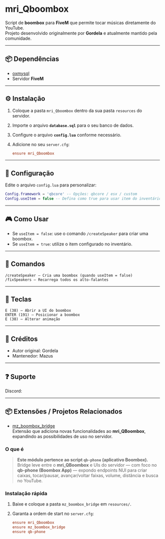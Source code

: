 # mri_Qboombox

Script de **boombox** para **FiveM** que permite tocar músicas diretamente do YouTube.  
Projeto desenvolvido originalmente por **Gordela** e atualmente mantido pela comunidade.

---

## 📦 Dependências

- [oxmysql](https://github.com/overextended/oxmysql)
- Servidor **FiveM**

---

## ⚙️ Instalação

1. Coloque a pasta `mri_Qboombox` dentro da sua pasta `resources` do servidor.
2. Importe o arquivo **`database.sql`** para o seu banco de dados.
3. Configure o arquivo **`config.lua`** conforme necessário.
4. Adicione no seu `server.cfg`:

   ```cfg
   ensure mri_Qboombox
   ```

---

## 🔧 Configuração

Edite o arquivo `config.lua` para personalizar:

```lua
Config.framework = 'qbcore' -- Opções: qbcore / esx / custom
Config.useItem = false -- Defina como true para usar item do inventário
```

---

## 🎮 Como Usar

- Se `useItem = false`: use o comando `/createSpeaker` para criar uma boombox.
- Se `useItem = true`: utilize o item configurado no inventário.

---

## 📜 Comandos

```
/createSpeaker – Cria uma boombox (quando useItem = false)
/fixSpeakers – Recarrega todos os alto-falantes
```

---

## 📌 Teclas

```
E (38) – Abrir a UI do boombox
ENTER (191) – Posicionar a boombox
E (38) – Alterar animação
```

---

## 🤝 Créditos

- Autor original: Gordela
- Mantenedor: Mazus

---

## ❓ Suporte

Discord:

---

## 📦 Extensões / Projetos Relacionados

- [mz_boombox_bridge](https://github.com/Mazus-Ofc)  
  Extensão que adiciona novas funcionalidades ao **mri_QBoombox**, expandindo as possibilidades de uso no servidor.

### O que é

> **Este módulo pertence ao script `qb-phone` (aplicativo Boombox).**  
> Bridge leve entre o **mri_QBoombox** e UIs do servidor — com foco no **qb-phone (Boombox App)** — expondo endpoints NUI para criar caixas, tocar/pausar, avançar/voltar faixas, volume, distância e busca no YouTube.

### Instalação rápida

1. Baixe e coloque a pasta `mz_boombox_bridge` em `resources/`.
2. Garanta a ordem de start no `server.cfg`:

   ```cfg
   ensure mri_Qboombox
   ensure mz_boombox_bridge
   ensure qb-phone
   ```
